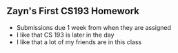 ## Zayn's First CS193 Homework

- Submissions due 1 week from when they are assigned
- I like that CS 193 is later in the day
- I like that a lot of my friends are in this class
